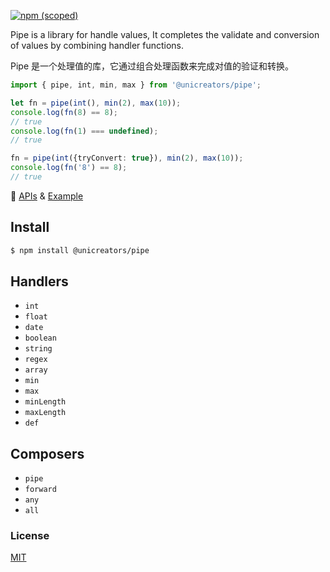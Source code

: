 
[![npm (scoped)](https://img.shields.io/npm/v/@unicreators/pipe)](https://www.npmjs.com/package/@unicreators/pipe)


Pipe is a library for handle values, It completes the validate and conversion of values by combining handler functions.


Pipe 是一个处理值的库，它通过组合处理函数来完成对值的验证和转换。


```ts
import { pipe, int, min, max } from '@unicreators/pipe';

let fn = pipe(int(), min(2), max(10));
console.log(fn(8) == 8);
// true
console.log(fn(1) === undefined);
// true

fn = pipe(int({tryConvert: true}), min(2), max(10));
console.log(fn('8') == 8);
// true
```

:watermelon: [APIs](./docs/modules.md) & [Example](./tests/index.test.ts)  


## Install

```sh
$ npm install @unicreators/pipe
```

## Handlers

- `int`
- `float`
- `date`
- `boolean`
- `string`
- `regex`
- `array`
- `min`
- `max`
- `minLength`
- `maxLength`
- `def`
  


## Composers

- `pipe`
- `forward`
- `any`
- `all`



### License

[MIT](LICENSE)